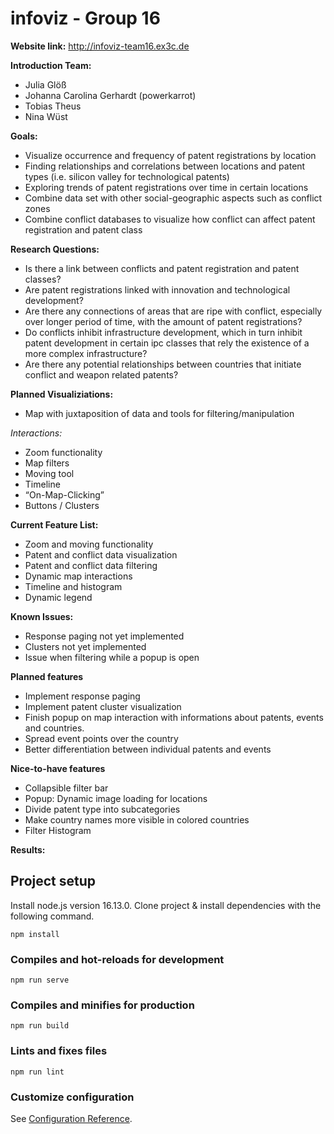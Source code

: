 # infoviz - Group 16

**Website link:**
http://infoviz-team16.ex3c.de

**Introduction Team:**

- Julia Glöß 
- Johanna Carolina Gerhardt (powerkarrot)
- Tobias Theus
- Nina Wüst

**Goals:**

- Visualize occurrence and frequency of patent registrations by location
- Finding relationships and correlations between locations and patent types (i.e. silicon valley for technological patents) 
- Exploring trends of patent registrations over time in certain locations
- Combine data set with other social-geographic aspects such as conflict zones
- Combine conflict databases to visualize how conflict can affect patent registration and patent class

**Research Questions:**

- Is there a link between conflicts and patent registration and patent classes?
- Are patent registrations linked with innovation and technological development?
- Are there any connections of areas that are ripe with conflict, especially over longer period of time, with the amount of patent registrations?
- Do conflicts inhibit infrastructure development, which in turn inhibit patent development in certain ipc classes that rely the existence of a more complex infrastructure?
- Are there any potential relationships between countries that initiate conflict and weapon related patents?

**Planned Visualiziations:**
- Map with  juxtaposition of data and tools for filtering/manipulation

_Interactions:_
- Zoom functionality
- Map filters
- Moving tool
- Timeline
- “On-Map-Clicking”
- Buttons / Clusters

**Current Feature List:**
- Zoom and moving functionality
- Patent and conflict data visualization
- Patent and conflict data filtering
- Dynamic map interactions
- Timeline and histogram
- Dynamic legend


**Known Issues:**
- Response paging not yet implemented
- Clusters not yet implemented 
- Issue when filtering while a popup is open

**Planned features**
- Implement response paging
- Implement patent cluster visualization
- Finish popup on map interaction with informations about patents, events and countries.
- Spread event points over the country
- Better differentiation between individual patents and events


**Nice-to-have features**
- Collapsible filter bar
- Popup: Dynamic image loading for locations
- Divide patent type into subcategories
- Make country names more visible in colored countries
- Filter Histogram








**Results:**

## Project setup

Install node.js version 16.13.0. Clone project & install dependencies with the following command.

```
npm install
```

### Compiles and hot-reloads for development
```
npm run serve
```

### Compiles and minifies for production
```
npm run build
```

### Lints and fixes files
```
npm run lint
```

### Customize configuration
See [Configuration Reference](https://cli.vuejs.org/config/).
